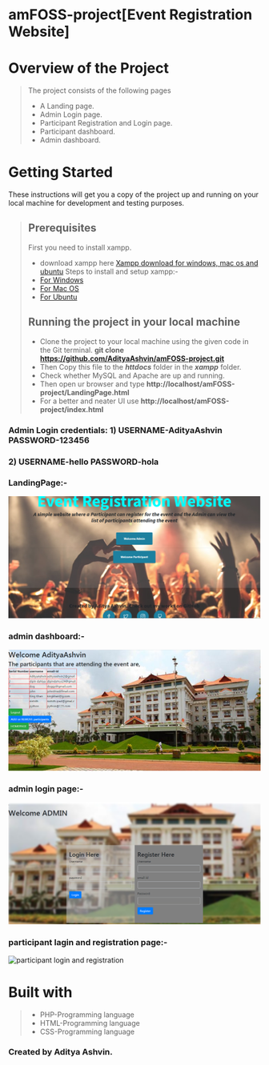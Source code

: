 # amFOSS-project[Event Registration Website]
# Overview of the Project
> The project consists of the following pages
>- A Landing page.
>- Admin Login page.
>- Participant Registration and Login page.
>- Participant dashboard.
>- Admin dashboard.
# Getting Started
These instructions will get you a copy of the project up and running on your local machine for development and testing purposes.
> ## Prerequisites
> First you need to install xampp.
>- download xampp here [Xampp download for windows, mac os and ubuntu](https://www.apachefriends.org/download.html)
> Steps to install and setup xampp:-
>- [For Windows](https://pureinfotech.com/install-xampp-windows-10/)
>- [For Mac OS](https://www.webucator.com/how-to/how-install-start-test-xampp-on-mac-osx.cfm)
>- [For Ubuntu](https://vitux.com/how-to-install-xampp-on-your-ubuntu-18-04-lts-system/)
> ## Running the project in your local machine
>- Clone the project to your local machine using the given code in the Git terminal.
> **git clone https://github.com/AdityaAshvin/amFOSS-project.git**
>- Then Copy this file to the ***httdocs*** folder in the ***xampp*** folder.
>- Check whether MySQL and Apache are up and running.
>- Then open ur browser and type **http://localhost/amFOSS-project/LandingPage.html**
>- For a better and neater UI use **http://localhost/amFOSS-project/index.html**
### Admin Login credentials: 1) USERNAME-AdityaAshvin PASSWORD-123456
   ### 2) USERNAME-hello PASSWORD-hola
### LandingPage:-
![landingPage](images/LandingPage_improvedUI.png)
### admin dashboard:-
![admin dashboard](images/admin_dashboard.png)
### admin login page:-
![admin login](images/Admin_Login_and_registration_page.png)
### participant lagin and registration page:-
![participant login and registration](images/Participant_Login_and_registartion_page.png)
# Built with
>- PHP-Programming language
>- HTML-Programming language
>- CSS-Programming language
### Created by Aditya Ashvin.
